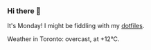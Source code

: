 ### Hi there :wave:

It's Monday! I might be fiddling with my [dotfiles](https://github.com/bewuethr/dotfiles).

Weather in Toronto: overcast, at +12°C.

